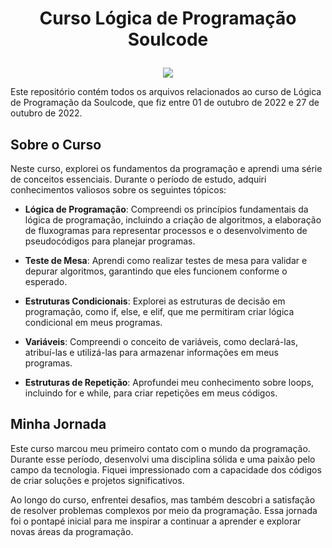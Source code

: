 # <p align="center">Curso Lógica de Programação Soulcode</p>

<p align="center">
    <img src="https://github.com/GabrielLima5/curso-logica-soulcode/blob/main/Certificado/certificate.jpg">
</p>

Este repositório contém todos os arquivos relacionados ao curso de Lógica de Programação da Soulcode, que fiz entre 01 de outubro de 2022 e 27 de outubro de 2022.

## Sobre o Curso
Neste curso, explorei os fundamentos da programação e aprendi uma série de conceitos essenciais. Durante o período de estudo, adquiri conhecimentos valiosos sobre os seguintes tópicos:

* **Lógica de Programação**: Compreendi os princípios fundamentais da lógica de programação, incluindo a criação de algoritmos, a elaboração de fluxogramas para representar processos e o desenvolvimento de pseudocódigos para planejar programas.

* **Teste de Mesa**: Aprendi como realizar testes de mesa para validar e depurar algoritmos, garantindo que eles funcionem conforme o esperado.

* **Estruturas Condicionais**: Explorei as estruturas de decisão em programação, como if, else, e elif, que me permitiram criar lógica condicional em meus programas.

* **Variáveis**: Compreendi o conceito de variáveis, como declará-las, atribuí-las e utilizá-las para armazenar informações em meus programas.

* **Estruturas de Repetição**: Aprofundei meu conhecimento sobre loops, incluindo for e while, para criar repetições em meus códigos.

## Minha Jornada
Este curso marcou meu primeiro contato com o mundo da programação. Durante esse período, desenvolvi uma disciplina sólida e uma paixão pelo campo da tecnologia. Fiquei impressionado com a capacidade dos códigos de criar soluções e projetos significativos.

Ao longo do curso, enfrentei desafios, mas também descobri a satisfação de resolver problemas complexos por meio da programação. Essa jornada foi o pontapé inicial para me inspirar a continuar a aprender e explorar novas áreas da programação.